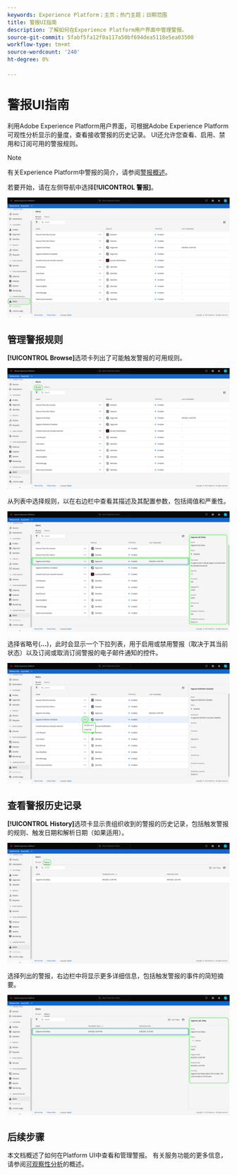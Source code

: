 ```yaml
---
keywords: Experience Platform；主页；热门主题；日期范围
title: 警报UI指南
description: 了解如何在Experience Platform用户界面中管理警报。
source-git-commit: 5fabf5fa12f0a117a50bf694dea5118e5ea03500
workflow-type: tm+mt
source-wordcount: '240'
ht-degree: 0%

---
```



# 警报UI指南

利用Adobe Experience Platform用户界面，可根据Adobe Experience Platform可观性分析显示的量度，查看接收警报的历史记录。 UI还允许您查看、启用、禁用和订阅可用的警报规则。

>[!NOTE]
>
>有关Experience Platform中警报的简介，请参阅[警报概述](./overview.md)。

若要开始，请在左侧导航中选择&#x200B;**[!UICONTROL 警报]**。

![](../images/alerts/ui/workspace.png)

## 管理警报规则

**[!UICONTROL Browse]**&#x200B;选项卡列出了可能触发警报的可用规则。

![](../images/alerts/ui/rules.png)

从列表中选择规则，以在右边栏中查看其描述及其配置参数，包括阈值和严重性。

![](../images/alerts/ui/rule-details.png)

选择省略号(**...**)，此时会显示一个下拉列表，用于启用或禁用警报（取决于其当前状态）以及订阅或取消订阅警报的电子邮件通知的控件。

![](../images/alerts/ui/disable-subscribe.png)

## 查看警报历史记录

**[!UICONTROL History]**&#x200B;选项卡显示贵组织收到的警报的历史记录，包括触发警报的规则、触发日期和解析日期（如果适用）。

![](../images/alerts/ui/history.png)

选择列出的警报，右边栏中将显示更多详细信息，包括触发警报的事件的简短摘要。

![](../images/alerts/ui/history-details.png)

## 后续步骤

本文档概述了如何在Platform UI中查看和管理警报。 有关服务功能的更多信息，请参阅[可观察性分析](../home.md)的概述。
